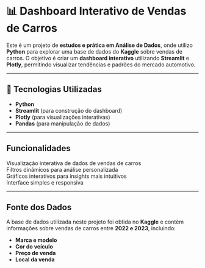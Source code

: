 # 📊 Dashboard Interativo de Vendas de Carros  

Este é um projeto de **estudos e prática em Análise de Dados**, onde utilizo **Python** para explorar uma base de dados do **Kaggle** sobre vendas de carros. O objetivo é criar um **dashboard interativo** utilizando **Streamlit** e **Plotly**, permitindo visualizar tendências e padrões do mercado automotivo.  

---

## 🚀 Tecnologias Utilizadas  

- **Python**   
- **Streamlit** (para construção do dashboard)  
- **Plotly** (para visualizações interativas)  
- **Pandas** (para manipulação de dados)  

---

## Funcionalidades  

 Visualização interativa de dados de vendas de carros  
 Filtros dinâmicos para análise personalizada  
 Gráficos interativos para insights mais intuitivos  
 Interface simples e responsiva  

---

## Fonte dos Dados  

A base de dados utilizada neste projeto foi obtida no **Kaggle** e contém informações sobre vendas de carros entre **2022 e 2023**, incluindo:  

- **Marca e modelo**   
- **Cor do veículo**   
- **Preço de venda**   
- **Local da venda**   
